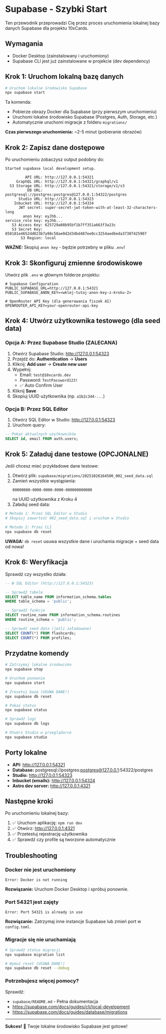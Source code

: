 # Supabase - Szybki Start

Ten przewodnik przeprowadzi Cię przez proces uruchomienia lokalnej bazy danych Supabase dla projektu 10xCards.

## Wymagania

- Docker Desktop (zainstalowany i uruchomiony)
- Supabase CLI jest już zainstalowane w projekcie (dev dependency)

## Krok 1: Uruchom lokalną bazę danych

```bash
# Uruchom lokalne środowisko Supabase
npx supabase start
```

Ta komenda:
- Pobierze obrazy Docker dla Supabase (przy pierwszym uruchomieniu)
- Uruchomi lokalne środowisko Supabase (Postgres, Auth, Storage, etc.)
- Automatycznie uruchomi migracje z folderu `migrations/`

**Czas pierwszego uruchomienia:** ~2-5 minut (pobieranie obrazów)

## Krok 2: Zapisz dane dostępowe

Po uruchomieniu zobaczysz output podobny do:

```
Started supabase local development setup.

         API URL: http://127.0.0.1:54321
     GraphQL URL: http://127.0.0.1:54321/graphql/v1
  S3 Storage URL: http://127.0.0.1:54321/storage/v1/s3
          DB URL: postgresql://postgres:postgres@127.0.0.1:54322/postgres
      Studio URL: http://127.0.0.1:54323
    Inbucket URL: http://127.0.0.1:54324
      JWT secret: super-secret-jwt-token-with-at-least-32-characters-long
        anon key: eyJhb...
service_role key: eyJhb...
   S3 Access Key: 625729a08b95bf1b7ff351a663f3a23c
   S3 Secret Key: 850181e4652dd023b7a98c58ae0d2d34bd487ee0cc3254aed6eda37307425907
       S3 Region: local
```

**WAŻNE:** Skopiuj `anon key` - będzie potrzebny w pliku `.env`!

## Krok 3: Skonfiguruj zmienne środowiskowe

Utwórz plik `.env` w głównym folderze projektu:

```env
# Supabase Configuration
PUBLIC_SUPABASE_URL=http://127.0.0.1:54321
PUBLIC_SUPABASE_ANON_KEY=<wklej-tutaj-anon-key-z-kroku-2>

# OpenRouter API Key (dla generowania fiszek AI)
OPENROUTER_API_KEY=your-openrouter-api-key
```

## Krok 4: Utwórz użytkownika testowego (dla seed data)

### Opcja A: Przez Supabase Studio (ZALECANA)

1. Otwórz Supabase Studio: http://127.0.0.1:54323
2. Przejdź do: **Authentication** → **Users**
3. Kliknij: **Add user** → **Create new user**
4. Wypełnij:
   - Email: `test@10xcards.dev`
   - Password: `TestPassword123!`
   - ✅ Auto Confirm User
5. Kliknij **Save**
6. Skopiuj UUID użytkownika (np. `a1b2c3d4-...`)

### Opcja B: Przez SQL Editor

1. Otwórz SQL Editor w Studio: http://127.0.0.1:54323
2. Uruchom query:

```sql
-- Pokaż aktualnych użytkowników
SELECT id, email FROM auth.users;
```

## Krok 5: Załaduj dane testowe (OPCJONALNE)

Jeśli chcesz mieć przykładowe dane testowe:

1. Otwórz plik: `supabase/migrations/20251026164500_002_seed_data.sql`
2. Zamień wszystkie wystąpienia:
   ```
   00000000-0000-0000-0000-000000000000
   ```
   na UUID użytkownika z Kroku 4
3. Załaduj seed data:

```bash
# Metoda 1: Przez SQL Editor w Studio
# Skopiuj zawartość 002_seed_data.sql i uruchom w Studio

# Metoda 2: Przez CLI
npx supabase db reset
```

**UWAGA:** `db reset` usuwa wszystkie dane i uruchamia migracje + seed data od nowa!

## Krok 6: Weryfikacja

Sprawdź czy wszystko działa:

```sql
-- W SQL Editor (http://127.0.0.1:54323)

-- Sprawdź tabele
SELECT table_name FROM information_schema.tables 
WHERE table_schema = 'public';

-- Sprawdź funkcje
SELECT routine_name FROM information_schema.routines 
WHERE routine_schema = 'public';

-- Sprawdź seed data (jeśli załadowane)
SELECT COUNT(*) FROM flashcards;
SELECT COUNT(*) FROM profiles;
```

## Przydatne komendy

```bash
# Zatrzymaj lokalne środowisko
npx supabase stop

# Uruchom ponownie
npx supabase start

# Zresetuj bazę (USUWA DANE!)
npx supabase db reset

# Pokaż status
npx supabase status

# Sprawdź logi
npx supabase db logs

# Otwórz Studio w przeglądarce
npx supabase studio
```

## Porty lokalne

- **API:** http://127.0.0.1:54321
- **Database:** postgresql://postgres:postgres@127.0.0.1:54322/postgres
- **Studio:** http://127.0.0.1:54323
- **Inbucket (emails):** http://127.0.0.1:54324
- **Astro dev server:** http://127.0.0.1:4321

## Następne kroki

Po uruchomieniu lokalnej bazy:

1. ✅ Uruchom aplikację: `npm run dev`
2. ✅ Otwórz: http://127.0.0.1:4321
3. ✅ Przetestuj rejestrację użytkownika
4. ✅ Sprawdź czy profile są tworzone automatycznie

## Troubleshooting

### Docker nie jest uruchomiony

```
Error: Docker is not running
```

**Rozwiązanie:** Uruchom Docker Desktop i spróbuj ponownie.

### Port 54321 jest zajęty

```
Error: Port 54321 is already in use
```

**Rozwiązanie:** Zatrzymaj inne instancje Supabase lub zmień port w `config.toml`.

### Migracje się nie uruchamiają

```bash
# Sprawdź status migracji
npx supabase migration list

# Wymuś reset (USUWA DANE!)
npx supabase db reset --debug
```

### Potrzebujesz więcej pomocy?

Sprawdź:
- `supabase/README.md` - Pełna dokumentacja
- https://supabase.com/docs/guides/cli/local-development
- https://supabase.com/docs/guides/database/migrations

---

**Sukces!** 🎉 Twoje lokalne środowisko Supabase jest gotowe!

